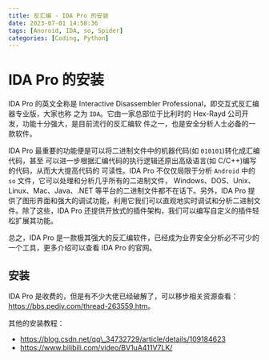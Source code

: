 ```yaml
---
title: 反汇编 - IDA Pro 的安装
date: 2023-07-01 14:58:36
tags: [Anoroid, IDA, so, Spider]
categories: [Coding, Python]
---
```


IDA Pro 的安装
===========

IDA Pro 的英文全称是 Interactive Disassembler Professional，即交互式反汇编器专业版，大家也称 之为 `IDA`。它由一家总部位于比利时的 Hex-Rayd 公司开发，功能十分强大，是目前流行的反汇编软 件之一，也是安全分析人士必备的一款软件。

IDA Pro 最重要的功能便是可以将二进制文件中的机器代码(如 `010101`)转化成汇编代码，甚至 可以进一步根据汇编代码的执行逻辑还原出高级语言(如 C/C++)编写的代码，从而大大提高代码的 可读性。IDA Pro 不仅仅局限于分析 `Android` 中的 `so` 文件，它可以处理和分析几乎所有的二进制文件， Windows、DOS、Unix、Linux、Mac、Java、.NET 等平台的二进制文件都不在话下。另外，IDA Pro 提 供了图形界面和强大的调试功能，利用它我们可以直观地实时调试和分析二进制文件。除了这些，IDA Pro 还提供开放式的插件架构，我们可以编写自定义的插件轻松扩展其功能。

总之，IDA Pro 是一款极其强大的反汇编软件，已经成为业界安全分析必不可少的一个工具，更多介绍可以查看 IDA Pro 的官网。

安装
-----------------------------------------

IDA Pro 是收费的，但是有不少大佬已经破解了，可以移步相关资源查看：<https://bbs.pediy.com/thread-263559.htm>。

其他的安装教程：

*   <https://blog.csdn.net/qq\_34732729/article/details/109184623>
*   <https://www.bilibili.com/video/BV1uA411V7LK/>

